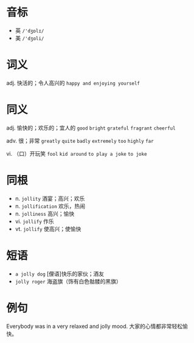 # 音标

- 英 `/'dʒɒlɪ/`
- 美 `/'dʒɑli/`

# 词义

adj. 快活的；令人高兴的
`happy and enjoying yourself`

# 同义

adj. 愉快的；欢乐的；宜人的
`good` `bright` `grateful` `fragrant` `cheerful`

adv. 很；非常
`greatly` `quite` `badly` `extremely` `too` `highly` `far`

vi. （口）开玩笑
`fool` `kid around` `to play a joke` `to joke`

# 同根

- n. `jollity` 酒宴；高兴；欢乐
- n. `jollification` 欢乐，热闹
- n. `jolliness` 高兴；愉快
- vi. `jollify` 作乐
- vt. `jollify` 使高兴；使愉快

# 短语

- `a jolly dog` [俚语]快乐的家伙；酒友
- `jolly roger` 海盗旗（饰有白色骷髅的黑旗）

# 例句

Everybody was in a very relaxed and jolly mood.
大家的心情都非常轻松愉快。


